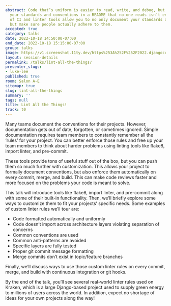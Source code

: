 ```yaml
---
abstract: Code that’s uniform is easier to read, write, and debug, but writing down
  your standards and conventions in a README that no one reads isn’t enough. The explosion
  of CI and linter tools allow you to no only document your standards and conventions,
  but make sure people actually adhere to them.
accepted: true
category: talks
date: 2022-10-18 14:50:00-07:00
end_date: 2022-10-18 15:15:00-07:00
group: talks
image: https://v1.screenshot.11ty.dev/https%253A%252F%252F2022.djangocon.us%252Fpresenters%252Fluke-lee%252Fopengraph%252F
layout: session-details
permalink: /talks/lint-all-the-things/
presenter_slugs:
- luke-lee
published: true
room: Salon A-E
sitemap: true
slug: lint-all-the-things
summary: ''
tags: null
title: Lint All the Things!
track: t0
---
```


Many teams document the conventions for their projects. However, documentation gets out of date, forgotten, or sometimes ignored. Simple documentation requires team members to constantly remember all the ‘rules’ for your project. You can better enforce those rules and free up your team members to think about harder problems using linting tools like flake8, import linter, and pre-commit.

These tools provide tons of useful stuff out of the box, but you can push them so much further with customization. This allows your project to formally document conventions, but also enforce them automatically on every commit, merge, and build. This can make code reviews faster and more focused on the problems your code is meant to solve.

This talk will introduce tools like flake8, import linter, and pre-commit along with some of their built-in functionality. Then, we’ll briefly explore some ways to customize them to fit your projects’ specific needs. Some examples of custom linter rules we’ll tour are:

- Code formatted automatically and uniformly
- Code doesn’t import across architecture layers violating separation of concerns
- Common conventions are used
- Common anti-patterns are avoided
- Specific layers are fully tested
- Proper git commit message formatting
- Merge commits don’t exist in topic/feature branches

Finally, we’ll discuss ways to use those custom linter rules on every commit, merge, and build with continuous integration or git hooks.

By the end of the talk, you’ll see several real-world linter rules used on Kraken, which is a large Django-based project used to supply green energy to millions of users across the world. In addition, expect no shortage of ideas for your own projects along the way!
